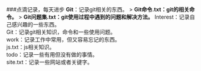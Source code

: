 ###点滴记录，每天进步
**Git**：记录git相关的东西。
    > **Git命令.txt：git的相关命令。**
    > **Git问题集.txt：git使用过程中遇到的问题和解决方法。**
Interest：记录自己感兴趣的一些东西。<br/>
Git：记录git相关知识，命令和一些使用问题。<br/>
work：记录工作中常用，但又容易忘记的东西。<br/>
    js.txt：js相关知识。<br/>
todo：记录一些有用但没有做的事情。<br>
    site.txt：记录一些网站或者关键字。<br>
